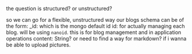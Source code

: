 the question is structured? or unstructured?

so we can go for a flexible, unstructured way
our blogs schema can be of the form:
\_id: which is the mongo default id
id: for actually managing each blog. will be using `nanoid`. this is for blog management and in application operations
content: String? or need to find a way for markdown? if i wanna be able to upload pictures. 